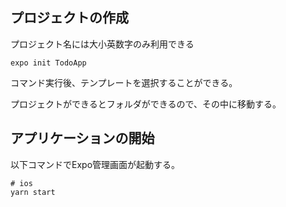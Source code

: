 ## プロジェクトの作成

プロジェクト名には大小英数字のみ利用できる

```shell script
expo init TodoApp
```

コマンド実行後、テンプレートを選択することができる。

プロジェクトができるとフォルダができるので、その中に移動する。

## アプリケーションの開始

以下コマンドでExpo管理画面が起動する。

```shell script
# ios
yarn start
```
